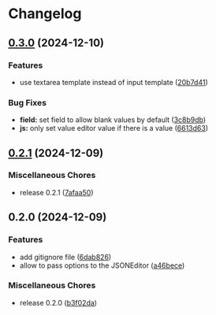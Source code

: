 # Changelog

## [0.3.0](https://github.com/b1rger/django-json-editor-field/compare/v0.2.1...v0.3.0) (2024-12-10)


### Features

* use textarea template instead of input template ([20b7d41](https://github.com/b1rger/django-json-editor-field/commit/20b7d410535d7ddf1cc17a6f7ecd22e59bc6f478))


### Bug Fixes

* **field:** set field to allow blank values by default ([3c8b9db](https://github.com/b1rger/django-json-editor-field/commit/3c8b9db3fdd89773801cb8f6858efb75dc02836d))
* **js:** only set value editor value if there is a value ([6613d63](https://github.com/b1rger/django-json-editor-field/commit/6613d6342ceb537b03967cb52e65cfe3e3036d6c))

## [0.2.1](https://github.com/b1rger/django-json-editor-field/compare/v0.2.0...v0.2.1) (2024-12-09)


### Miscellaneous Chores

* release 0.2.1 ([7afaa50](https://github.com/b1rger/django-json-editor-field/commit/7afaa5037ddafd65c2a8855802d394c835e946c5))

## 0.2.0 (2024-12-09)


### Features

* add gitignore file ([6dab826](https://github.com/b1rger/django-json-editor-field/commit/6dab82611fb5a049737e413979c3408c0d5416aa))
* allow to pass options to the JSONEditor ([a46bece](https://github.com/b1rger/django-json-editor-field/commit/a46beceee6b998a617c9611af8aa040702d95ab9))


### Miscellaneous Chores

* release 0.2.0 ([b3f02da](https://github.com/b1rger/django-json-editor-field/commit/b3f02da440a37762231c04bc6f786550b0530249))
